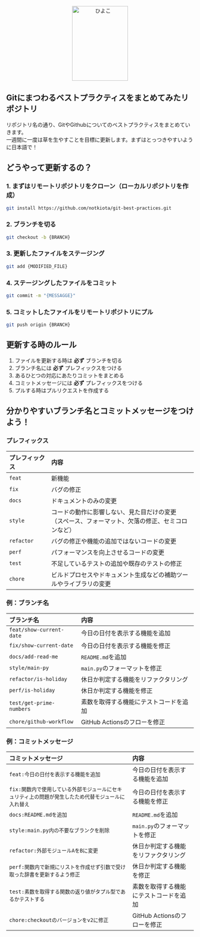 <p align="center" href="#"><img width="150" height="200" src="https://cdnjs.cloudflare.com/ajax/libs/twemoji/14.0.0/svg/1f423.svg" alt="ひよこ"></p>

## Gitにまつわるベストプラクティスをまとめてみたリポジトリ
リポジトリ名の通り、GitやGithubについてのベストプラクティスをまとめていきます。  
一週間に一度は草を生やすことを目標に更新します。まずはとっつきやすいように日本語で！

## どうやって更新するの？

### 1. まずはリモートリポジトリをクローン（ローカルリポジトリを作成）

```bash
git install https://github.com/notkiota/git-best-practices.git
```

### 2. ブランチを切る

```bash
git checkout -b {BRANCH}
```

### 3. 更新したファイルをステージング

```bash
git add {MODIFIED_FILE}
```

### 4. ステージングしたファイルをコミット

```bash
git commit -m "{MESSAGGE}"
```

### 5. コミットしたファイルをリモートリポジトリにプル

```bash
git push origin {BRANCH}
```

## 更新する時のルール

1. ファイルを更新する時は **必ず** ブランチを切る 
2. ブランチ名には **必ず** プレフィックスをつける
3. あるひとつの対応にあたりコミットをまとめる
4. コミットメッセージには **必ず** プレフィックスをつける
5. プルする時はプルリクエストを作成する

## 分かりやすいブランチ名とコミットメッセージをつけよう！

### プレフィックス

| プレフィックス | 内容 |
| :- | :- |
| `feat` | 新機能 |
| `fix` | バグの修正 |
| `docs` | ドキュメントのみの変更 |
| `style` | コードの動作に影響しない、見た目だけの変更<br>（スペース、フォーマット、欠落の修正、セミコロンなど） |
| `refactor` | バグの修正や機能の追加ではないコードの変更 |
| `perf` | パフォーマンスを向上させるコードの変更 |
| `test` | 不足しているテストの追加や既存のテストの修正 |
| `chore` | ビルドプロセスやドキュメント生成などの補助ツールやライブラリの変更 |

### 例：ブランチ名

| ブランチ名 | 内容 |
| :- | :- |
| `feat/show-current-date` | 今日の日付を表示する機能を追加 |
| `fix/show-current-date` | 今日の日付を表示する機能を修正 |
| `docs/add-read-me` | `README.md`を追加 |
| `style/main-py` | `main.py`のフォーマットを修正 |
| `refactor/is-holiday` | 休日か判定する機能をリファクタリング |
| `perf/is-holiday` | 休日か判定する機能を修正 |
| `test/get-prime-numbers` | 素数を取得する機能にテストコードを追加 |
| `chore/github-workflow` | GitHub Actionsのフローを修正 |

### 例：コミットメッセージ

| コミットメッセージ | 内容 |
| :- | :- |
| `feat:今日の日付を表示する機能を追加` | 今日の日付を表示する機能を追加 |
| `fix:関数内で使用している外部モジュールにセキュリティ上の問題が発生したため代替モジュールに入れ替え` | 今日の日付を表示する機能を修正 |
| `docs:README.mdを追加` | `README.md`を追加 |
| `style:main.py内の不要なブランクを削除` | `main.py`のフォーマットを修正 |
| `refactor:外部モジュールAをBに変更` | 休日か判定する機能をリファクタリング |
| `perf:関数内で新規にリストを作成せず引数で受け取った辞書を更新するよう修正` | 休日か判定する機能を修正 |
| `test:素数を取得する関数の返り値がタプル型であるかテストする` | 素数を取得する機能にテストコードを追加 |
| `chore:checkoutのバージョンをv2に修正` | GitHub Actionsのフローを修正 |
